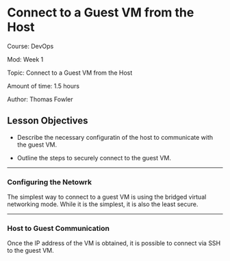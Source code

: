 # **Connect to a Guest VM from the Host**

Course: DevOps

Mod: Week 1

Topic: Connect to a Guest VM from the Host

Amount of time: 1.5 hours

Author: Thomas Fowler

## **Lesson Objectives**

* Describe the necessary configuratin of the host
to communicate with the guest VM.

* Outline the steps to securely connect to the guest VM.

--------------------------------------------

### **Configuring the Netowrk**

The simplest way to connect to a guest VM is using the bridged
virtual networking mode. While it is the simplest, it is also
the least secure.

--------------------------------------------

### **Host to Guest Communication**

Once the IP address of the VM is obtained, it is possible to connect
via SSH to the guest VM.
